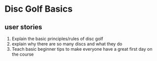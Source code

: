 # Disc Golf Basics
## user stories
1. Explain the basic principles/rules of disc golf
2. explain why there are so many discs and what they do
3. Teach basic beginner tips to make everyone have a great first day on the course
